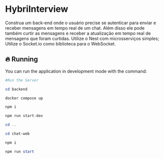 # HybriInterview
Construa um back-end onde o usuário precise se autenticar para enviar e receber mensagens em tempo real de um chat. Além disso ele pode também curtir as mensagens e receber a atualização em tempo real de mensagens que foram curtidas.   Utilize o Nest com microsserviços simples;  Utilize o Socket.io como biblioteca para o WebSocket.


## 🔥 Running
You can run the application in development mode with the command:

```Powershell
#Run the Server

cd backend

docker compose up

npm i

npm run start:dev

cd ..

cd chat-web

npm i

npm run start

```
